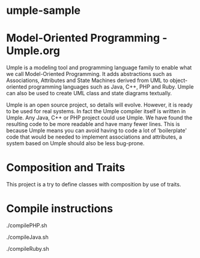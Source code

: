 # umple-sample

# Model-Oriented Programming - Umple.org

Umple is a modeling tool and programming language family to enable what we call Model-Oriented Programming. It adds abstractions such as Associations, Attributes and State Machines derived from UML to object-oriented programming languages such as Java, C++, PHP and Ruby. Umple can also be used to create UML class and state diagrams textually.

Umple is an open source project, so details will evolve. However, it is ready to be used for real systems. In fact the Umple compiler itself is written in Umple. Any Java, C++ or PHP project could use Umple. We have found the resulting code to be more readable and have many fewer lines. This is because Umple means you can avoid having to code a lot of 'boilerplate' code that would be needed to implement associations and attributes, a system based on Umple should also be less bug-prone.

# Composition and Traits

This project is a try to define classes with composition by use of traits.


# Compile instructions

./compilePHP.sh

./compileJava.sh

./compileRuby.sh
